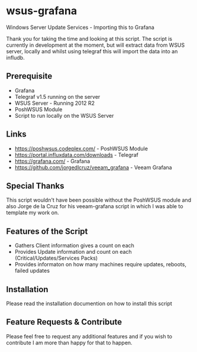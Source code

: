 # wsus-grafana
Windows Server Update Services - Importing this to Grafana

Thank you for taking the time and looking at this script.
The script is currently in development at the moment, but will extract data from WSUS server, locally and whilst using telegraf this will import the data into an infludb. 

Prerequisite
--------------
* Grafana
* Telegraf v1.5 running on the server
* WSUS Server - Running 2012 R2
* PoshWSUS Module
* Script to run locally on the WSUS Server

Links
-----
* https://poshwsus.codeplex.com/ - PoshWSUS Module
* https://portal.influxdata.com/downloads - Telegraf
* https://grafana.com/ - Grafana
* https://github.com/jorgedlcruz/veeam_grafana - Veeam Grafana

Special Thanks
--------------
This script wouldn't have been possible without the PoshWSUS module and also Jorge de la Cruz for his veeam-grafana script in which I was able to template my work on. 

Features of the Script
----------------------
* Gathers Client information gives a count on each
* Provides Update information and count on each (Critical/Updates/Services Packs)
* Provides informaton on how many machines require updates, reboots, failed updates


Installation
-------------
Please read the installation documention on how to install this script


Feature Requests & Contribute
-----------------------------
Please feel free to request any additional features and if you wish to contribute I am more than happy for that to happen. 

